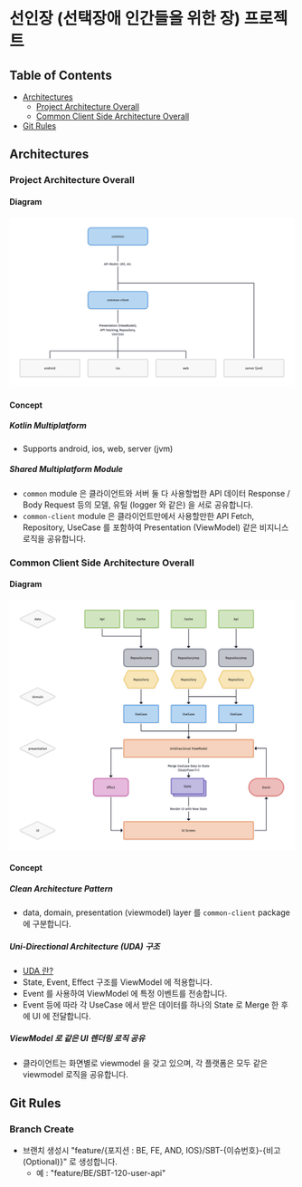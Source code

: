 # 선인장 (선택장애 인간들을 위한 장) 프로젝트

## Table of Contents
- [Architectures](#1)
  - [Project Architecture Overall](#1-1)
  - [Common Client Side Architecture Overall](#1-2)
- [Git Rules](#2)

<a name="1"/>

## Architectures

<a name="1-1"/>

### Project Architecture Overall

#### Diagram

![Project Architecture](images/Saboten.png)

#### Concept
##### Kotlin Multiplatform
- Supports android, ios, web, server (jvm)

##### Shared Multiplatform Module
- `common` module 은 클라이언트와 서버 둘 다 사용할법한 API 데이터 Response / Body Request 등의 모델, 유틸 (logger 와 같은) 을 서로 공유합니다.
- `common-client` module 은 클라이언트만에서 사용할만한 API Fetch, Repository, UseCase 를 포함하여 Presentation (ViewModel) 같은 비지니스 로직을 공유합니다.

<a name="1-2"/>

### Common Client Side Architecture Overall

#### Diagram

![Project Architecture](images/Saboten%20Client%20Architecture.png)

#### Concept
##### Clean Architecture Pattern
- data, domain, presentation (viewmodel) layer 를 `common-client` package 에 구분합니다.

##### Uni-Directional Architecture (UDA) 구조
- [UDA 란?](https://proandroiddev.com/unidirectional-data-flow-on-android-the-blog-post-part-1-cadcf88c72f5)
- State, Event, Effect 구조를 ViewModel 에 적용합니다.
- Event 를 사용하여 ViewModel 에 특정 이벤트를 전송합니다.
- Event 등에 따라 각 UseCase 에서 받은 데이터를 하나의 State 로 Merge 한 후에 UI 에 전달합니다.

##### ViewModel 로 같은 UI 렌더링 로직 공유
- 클라이언트는 화면별로 viewmodel 을 갖고 있으며, 각 플랫폼은 모두 같은 viewmodel 로직을 공유합니다.


<a name="2"/>

## Git Rules

### Branch Create
- 브랜치 생성시 "feature/{포지션 : BE, FE, AND, IOS}/SBT-{이슈번호}-{비고(Optional)}" 로 생성합니다.
  - 예 : "feature/BE/SBT-120-user-api"
